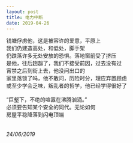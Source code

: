 ```yaml
---
layout: post
title: 电力中断
date: 2019-04-26
---
```

钱塘俘虏他，这是被容许的爱意，平原上<br>
我们仍建造高处，和低处，脚手架<br>
仍跌落许多无处安放的恐惧。落地窗前受了挤压<br>
是他，往后趔趄了，我们不接受前因，过去没有过<br>
宵禁之后到街上去，他没问出口的<br>
家里落锁了吗，他不敢问，历险时分，理应弃置顾虑<br>
或至少学会乏味，叛乱者的哲学，他已经学得很好了<br>
<br>
“巨壑下，不绝的喧嚣在沸腾汹涌。”<br>
必须要告知某个安全的同代。无论如何<br>
房屋平稳降落到闪电顶端<br>
<br>
<br>
*24/06/2019*
